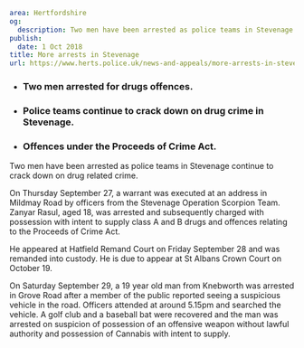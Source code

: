 ```yaml
area: Hertfordshire
og:
  description: Two men have been arrested as police teams in Stevenage continue to crack down on drug related crime.
publish:
  date: 1 Oct 2018
title: More arrests in Stevenage
url: https://www.herts.police.uk/news-and-appeals/more-arrests-in-stevenage-1849E
```

* ### Two men arrested for drugs offences.

 * ### Police teams continue to crack down on drug crime in Stevenage.

 * ### Offences under the Proceeds of Crime Act.

Two men have been arrested as police teams in Stevenage continue to crack down on drug related crime.

On Thursday September 27, a warrant was executed at an address in Mildmay Road by officers from the Stevenage Operation Scorpion Team. Zanyar Rasul, aged 18, was arrested and subsequently charged with possession with intent to supply class A and B drugs and offences relating to the Proceeds of Crime Act.

He appeared at Hatfield Remand Court on Friday September 28 and was remanded into custody. He is due to appear at St Albans Crown Court on October 19.

On Saturday September 29, a 19 year old man from Knebworth was arrested in Grove Road after a member of the public reported seeing a suspicious vehicle in the road. Officers attended at around 5.15pm and searched the vehicle. A golf club and a baseball bat were recovered and the man was arrested on suspicion of possession of an offensive weapon without lawful authority and possession of Cannabis with intent to supply.
